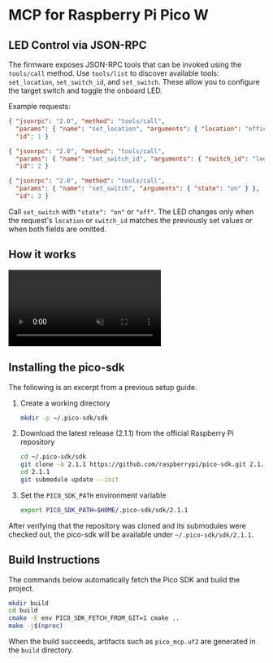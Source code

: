 # MCP for Raspberry Pi Pico W

## LED Control via JSON-RPC

The firmware exposes JSON-RPC tools that can be invoked using the `tools/call` method. Use `tools/list` to discover available tools:
`set_location`, `set_switch_id`, and `set_switch`.
These allow you to configure the target switch and toggle the onboard LED.

Example requests:

```json
{ "jsonrpc": "2.0", "method": "tools/call",
  "params": { "name": "set_location", "arguments": { "location": "office" } },
  "id": 1 }
```

```json
{ "jsonrpc": "2.0", "method": "tools/call",
  "params": { "name": "set_switch_id", "arguments": { "switch_id": "led" } },
  "id": 2 }
```

```json
{ "jsonrpc": "2.0", "method": "tools/call",
  "params": { "name": "set_switch", "arguments": { "state": "on" } },
  "id": 3 }
```

Call `set_switch` with `"state": "on"` or `"off"`. The LED changes only when the
request's `location` or `switch_id` matches the previously set values or when
both fields are omitted.

## How it works

<div><video controls src="how_it_works.mp4" muted="false"></video></div>

## Installing the pico-sdk

The following is an excerpt from a previous setup guide.

1. Create a working directory

   ```bash
   mkdir -p ~/.pico-sdk/sdk
   ```

2. Download the latest release (2.1.1) from the official Raspberry Pi repository

   ```bash
   cd ~/.pico-sdk/sdk
   git clone -b 2.1.1 https://github.com/raspberrypi/pico-sdk.git 2.1.1
   cd 2.1.1
   git submodule update --init
   ```

3. Set the `PICO_SDK_PATH` environment variable

   ```bash
   export PICO_SDK_PATH=$HOME/.pico-sdk/sdk/2.1.1
   ```

After verifying that the repository was cloned and its submodules were checked out,
the pico-sdk will be available under `~/.pico-sdk/sdk/2.1.1`.

## Build Instructions

The commands below automatically fetch the Pico SDK and build the project.

```bash
mkdir build
cd build
cmake -E env PICO_SDK_FETCH_FROM_GIT=1 cmake ..
make -j$(nproc)
```

When the build succeeds, artifacts such as `pico_mcp.uf2` are generated in the
`build` directory.
